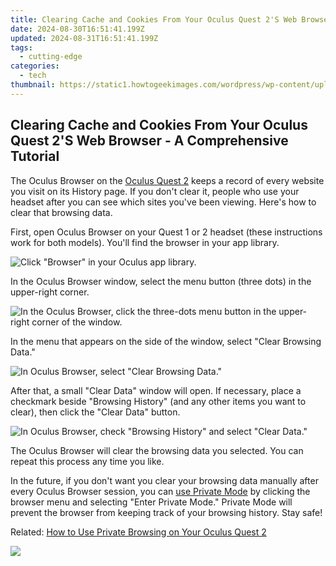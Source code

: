 ```yaml
---
title: Clearing Cache and Cookies From Your Oculus Quest 2'S Web Browser - A Comprehensive Tutorial
date: 2024-08-30T16:51:41.199Z
updated: 2024-08-31T16:51:41.199Z
tags:
  - cutting-edge
categories:
  - tech
thumbnail: https://static1.howtogeekimages.com/wordpress/wp-content/uploads/2021/12/oculus_quest2_hero_1200x675.jpg
---
```


## Clearing Cache and Cookies From Your Oculus Quest 2'S Web Browser - A Comprehensive Tutorial

The Oculus Browser on the [Oculus Quest 2](https://youtube-sure.techidaily.com/024-approved-how-much-cash-can-you-score-for-watching-a-million-videos/) keeps a record of every website you visit on its History page. If you don't clear it, people who use your headset after you can see which sites you've been viewing. Here's how to clear that browsing data.

 First, open Oculus Browser on your Quest 1 or 2 headset (these instructions work for both models). You'll find the browser in your app library.

![Click "Browser" in your Oculus app library.](https://static1.howtogeekimages.com/wordpress/wp-content/uploads/2021/12/oculus_browser_launch.jpg) 

 In the Oculus Browser window, select the menu button (three dots) in the upper-right corner.

![In the Oculus Browser, click the three-dots menu button in the upper-right corner of the window.](https://static1.howtogeekimages.com/wordpress/wp-content/uploads/2021/12/oculus_browser_three_dots.jpg) 

 In the menu that appears on the side of the window, select "Clear Browsing Data."

![In Oculus Browser, select "Clear Browsing Data."](https://static1.howtogeekimages.com/wordpress/wp-content/uploads/2021/12/oculus_quest_clear_browsing_data.jpg) 

 After that, a small "Clear Data" window will open. If necessary, place a checkmark beside "Browsing History" (and any other items you want to clear), then click the "Clear Data" button.

![In Oculus Browser, check "Browsing History" and select "Clear Data."](https://static1.howtogeekimages.com/wordpress/wp-content/uploads/2021/12/oculus_browser_clear_data.jpg) 

 The Oculus Browser will clear the browsing data you selected. You can repeat this process any time you like.

 In the future, if you don't want you clear your browsing data manually after every Oculus Browser session, you can [use Private Mode](https://blog-min.techidaily.com/how-to-retrieve-erased-messages-from-honor-x7b-by-fonelab-android-recover-messages/) by clicking the browser menu and selecting "Enter Private Mode." Private Mode will prevent the browser from keeping track of your browsing history. Stay safe!

Related: [How to Use Private Browsing on Your Oculus Quest 2](https://blog-min.techidaily.com/how-to-retrieve-erased-messages-from-honor-x7b-by-fonelab-android-recover-messages/)

<ins class="adsbygoogle"
     style="display:block"
     data-ad-format="autorelaxed"
     data-ad-client="ca-pub-7571918770474297"
     data-ad-slot="1223367746"></ins>



<ins class="adsbygoogle"
     style="display:block"
     data-ad-client="ca-pub-7571918770474297"
     data-ad-slot="8358498916"
     data-ad-format="auto"
     data-full-width-responsive="true"></ins>



<!-- affiliate ads begin -->
<a href="https://secure.2checkout.com/order/checkout.php?PRODS=4621764&QTY=1&AFFILIATE=108875&CART=1"><img src="https://www.x-mirage.com/x-mirage/img/page-home.jpg" border="0"></a>
<!-- affiliate ads end -->
